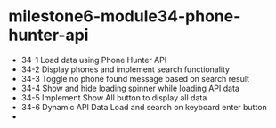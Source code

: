 # milestone6-module34-phone-hunter-api

- 34-1 Load data using Phone Hunter API
- 34-2 Display phones and implement search functionality
- 34-3 Toggle no phone found message based on search result
- 34-4 Show and hide loading spinner while loading API data
- 34-5 Implement Show All button to display all data
- 34-6 Dynamic API Data Load and search on keyboard enter button
-
